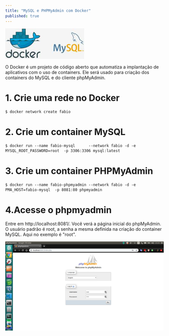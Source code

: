 ```yaml
---
title: "MySQL e PHPMyAdmin com Docker"
published: true
---
```


![alt text](https://github.com/fabiodamas/fabiodamas.github.io/blob/master/_posts/images/pipeline/mysql2.jpg?raw=true "MySQL e PHPMyAdmin com Docker")

O Docker é um projeto de código aberto que automatiza a implantação de aplicativos com o uso de containers. Ele será usado para criação dos containers do MySQL e do cliente phpMyAdmin.

# 1. Crie uma rede no Docker
```console
$ docker network create fabio
```
# 2. Crie um container MySQL
```console
$ docker run --name fabio-mysql      --network fabio -d -e MYSQL_ROOT_PASSWORD=root  -p 3306:3306 mysql:latest
```
# 3. Crie um container PHPMyAdmin
```console
$ docker run --name fabio-phpmyadmin --network fabio -d -e PMA_HOST=fabio-mysql  -p 8081:80 phpmyadmin
```

# 4.Acesse o phpmyadmin 
Entre em http://localhost:8081/. Você verá a página inicial do phpMyAdmin. O usuário padrão é root, a senha  a mesma definida na criação do container MySQL. Aqui no exemplo é "root".

![alt text](https://github.com/fabiodamas/fabiodamas.github.io/blob/master/_posts/images/pipeline/phpmyadmin.png?raw=true "MySQL e PHPMyAdmin com Docker")
